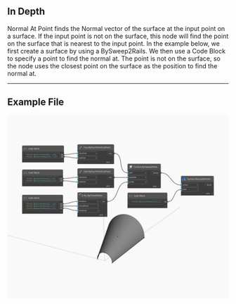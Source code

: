 ## In Depth
Normal At Point finds the Normal vector of the surface at the input point on a surface. If the input point is not on the surface, this node will find the point on the surface that is nearest to the input point. In the example below, we first create a surface by using a BySweep2Rails. We then use a Code Block to specify a point to find the normal at. The point is not on the surface, so the node uses the closest point on the surface as the position to find the normal at.
___
## Example File

![NormalAtPoint](./Autodesk.DesignScript.Geometry.Surface.NormalAtPoint_img.jpg)

